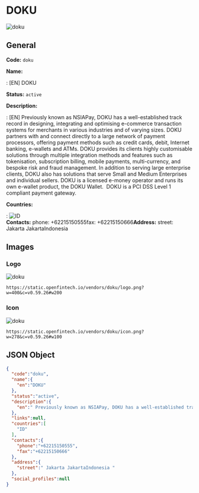 
# DOKU 
![doku](https://static.openfintech.io/vendors/doku/logo.png?w=400&c=v0.59.26#w200)  

## General 
 
**Code:** `doku` 
 
**Name:** 
 
:	[EN] DOKU 
 
**Status:** `active` 
 
**Description:** 
 
: [EN]  Previously known as NSIAPay, DOKU has a well-established track record in designing, integrating and optimising e-commerce transaction systems for merchants in various industries and of varying sizes. DOKU partners with and connect directly to a large network of payment processors, offering payment methods such as credit cards, debit, Internet banking, e-wallets and ATMs. DOKU provides its clients highly customisable solutions through multiple integration methods and features such as tokenisation, subscription billing, mobile payments, multi-currency, and bespoke risk and fraud management. In addition to serving large enterprise clients, DOKU also has solutions that serve Small and Medium Enterprises and individual sellers. DOKU is a licensed e-money operator and runs its own e-wallet product, the DOKU Wallet.  DOKU is a PCI DSS Level 1 compliant payment gateway.   
 
 
**Countries:** 
 
:	![ID](https://cdnjs.cloudflare.com/ajax/libs/flag-icon-css/3.3.0/flags/4x3/id.svg#w24)  
**Contacts:** 
phone: +62215150555fax: +62215150666**Address:** 
street:  Jakarta JakartaIndonesia  

## Images 

### Logo 
 
![doku](https://static.openfintech.io/vendors/doku/logo.png?w=400&c=v0.59.26#w200)  

```
https://static.openfintech.io/vendors/doku/logo.png?w=400&c=v0.59.26#w200
```  

### Icon 
 
![doku](https://static.openfintech.io/vendors/doku/icon.png?w=278&c=v0.59.26#w100)  

```
https://static.openfintech.io/vendors/doku/icon.png?w=278&c=v0.59.26#w100
```  

## JSON Object 

```json
{
  "code":"doku",
  "name":{
    "en":"DOKU"
  },
  "status":"active",
  "description":{
    "en":" Previously known as NSIAPay, DOKU has a well-established track record in designing, integrating and optimising e-commerce transaction systems for merchants in various industries and of varying sizes. DOKU partners with and connect directly to a large network of payment processors, offering payment methods such as credit cards, debit, Internet banking, e-wallets and ATMs. DOKU provides its clients highly customisable solutions through multiple integration methods and features such as tokenisation, subscription billing, mobile payments, multi-currency, and bespoke risk and fraud management. In addition to serving large enterprise clients, DOKU also has solutions that serve Small and Medium Enterprises and individual sellers. DOKU is a licensed e-money operator and runs its own e-wallet product, the DOKU Wallet.\u00a0 DOKU is a PCI DSS Level 1 compliant payment gateway.\u00a0 "
  },
  "links":null,
  "countries":[
    "ID"
  ],
  "contacts":{
    "phone":"+62215150555",
    "fax":"+62215150666"
  },
  "address":{
    "street":" Jakarta JakartaIndonesia "
  },
  "social_profiles":null
}
```  
